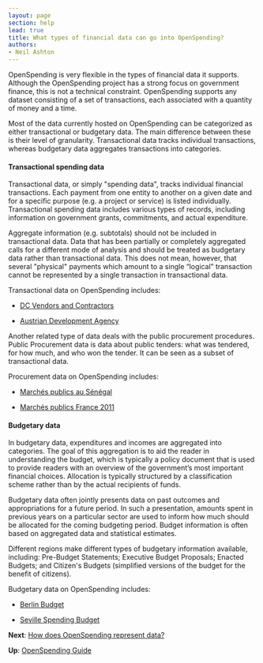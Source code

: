 ```yaml
---
layout: page
section: help
lead: true
title: What types of financial data can go into OpenSpending?
authors:
- Neil Ashton
---
```

OpenSpending is very flexible in the types of financial data it supports. Although the OpenSpending project has a strong focus on government finance, this is not a technical constraint. OpenSpending supports any dataset consisting of a set of transactions, each associated with a quantity of money and a time.

Most of the data currently hosted on OpenSpending can be categorized as either transactional or budgetary data. The main difference between these is their level of granularity. Transactional data tracks individual transactions, whereas budgetary data aggregates transactions into categories.

#### Transactional spending data

Transactional data, or simply "spending data", tracks individual financial transactions. Each payment from one entity to another on a given date and for a specific purpose (e.g. a project or service) is listed individually. Transactional spending data includes various types of records, including information on government grants, commitments, and actual expenditure.

Aggregate information (e.g. subtotals) should not be included in transactional data. Data that has been partially or completely aggregated calls for a different mode of analysis and should be treated as budgetary data rather than transactional data. This does not mean, however, that several "physical" payments which amount to a single “logical” transaction cannot be represented by a single transaction in transactional data.

Transactional data on OpenSpending includes:

* [DC Vendors and Contractors](http://openspending.org/dc-vendors-contractors)

* [Austrian Development Agency](http://openspending.org/ada/)

Another related type of data deals with the public procurement procedures. Public Procurement data is data about public tenders: what was tendered, for how much, and who won the tender. It can be seen as a subset of transactional data.

Procurement data on OpenSpending includes:

* [Marchés publics au Sénégal](http://openspending.org/marches-publics-senegal/views/liste-des-attributaires)

* [Marchés publics France 2011](http://openspending.org/marches-publics-france-2011)

#### Budgetary data

In budgetary data, expenditures and incomes are aggregated into categories. The goal of this aggregation is to aid the reader in understanding the budget, which is typically a policy document that is used to provide readers with an overview of the government’s most important financial choices. Allocation is typically structured by a classification scheme rather than by the actual recipients of funds.

Budgetary data often jointly presents data on past outcomes and appropriations for a future period. In such a presentation, amounts spent in previous years on a particular sector are used to inform how much should be allocated for the coming budgeting period. Budget information is often based on aggregated data and statistical estimates.

Different regions make different types of budgetary information available, including: Pre-Budget Statements; Executive Budget Proposals; Enacted Budgets; and Citizen's Budgets (simplified versions of the budget for the benefit of citizens).

Budgetary data on OpenSpending includes:

* [Berlin Budget](http://openspending.org/berlin_de)

* [Seville Spending Budget](http://openspending.org/seville-budget)

**Next**: [How does OpenSpending represent data?](../data-model/)

**Up**: [OpenSpending Guide](../)
